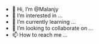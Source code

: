 - 👋 Hi, I’m @Malanjy
- 👀 I’m interested in ...
- 🌱 I’m currently learning ...
- 💞️ I’m looking to collaborate on ...
- 📫 How to reach me ...

<!---
Malanjy/Malanjy is a ✨ special ✨ repository because its `README.md` (this file) appears on your GitHub profile.
You can click the Preview link to take a look at your changes.
--->

